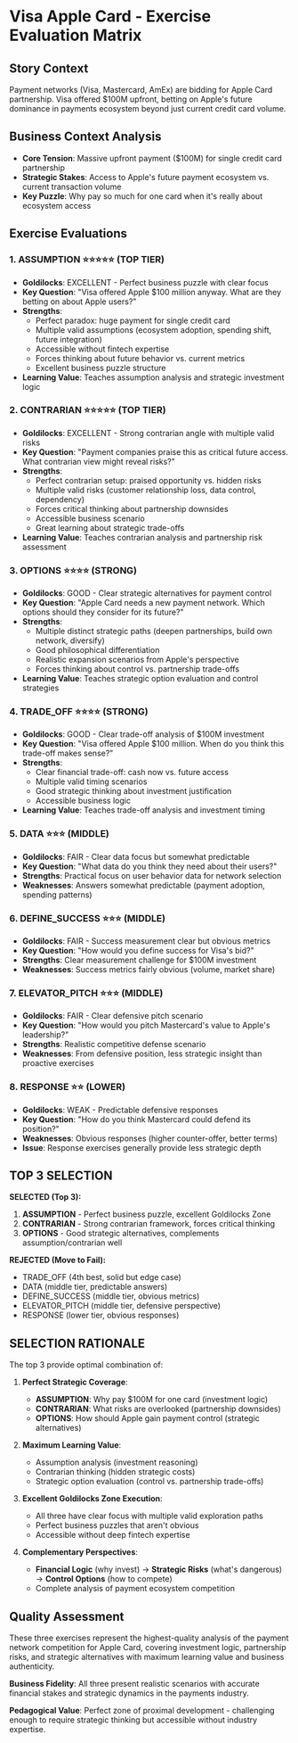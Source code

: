 # Visa Apple Card - Exercise Evaluation Matrix

## Story Context
Payment networks (Visa, Mastercard, AmEx) are bidding for Apple Card partnership. Visa offered $100M upfront, betting on Apple's future dominance in payments ecosystem beyond just current credit card volume.

## Business Context Analysis
- **Core Tension**: Massive upfront payment ($100M) for single credit card partnership
- **Strategic Stakes**: Access to Apple's future payment ecosystem vs. current transaction volume
- **Key Puzzle**: Why pay so much for one card when it's really about ecosystem access

## Exercise Evaluations

### 1. ASSUMPTION ⭐⭐⭐⭐⭐ (TOP TIER)
- **Goldilocks**: EXCELLENT - Perfect business puzzle with clear focus
- **Key Question**: "Visa offered Apple $100 million anyway. What are they betting on about Apple users?"
- **Strengths**:
  - Perfect paradox: huge payment for single credit card
  - Multiple valid assumptions (ecosystem adoption, spending shift, future integration)
  - Accessible without fintech expertise
  - Forces thinking about future behavior vs. current metrics
  - Excellent business puzzle structure
- **Learning Value**: Teaches assumption analysis and strategic investment logic

### 2. CONTRARIAN ⭐⭐⭐⭐⭐ (TOP TIER)
- **Goldilocks**: EXCELLENT - Strong contrarian angle with multiple valid risks
- **Key Question**: "Payment companies praise this as critical future access. What contrarian view might reveal risks?"
- **Strengths**:
  - Perfect contrarian setup: praised opportunity vs. hidden risks
  - Multiple valid risks (customer relationship loss, data control, dependency)
  - Forces critical thinking about partnership downsides
  - Accessible business scenario
  - Great learning about strategic trade-offs
- **Learning Value**: Teaches contrarian analysis and partnership risk assessment

### 3. OPTIONS ⭐⭐⭐⭐ (STRONG)
- **Goldilocks**: GOOD - Clear strategic alternatives for payment control
- **Key Question**: "Apple Card needs a new payment network. Which options should they consider for its future?"
- **Strengths**:
  - Multiple distinct strategic paths (deepen partnerships, build own network, diversify)
  - Good philosophical differentiation
  - Realistic expansion scenarios from Apple's perspective
  - Forces thinking about control vs. partnership trade-offs
- **Learning Value**: Teaches strategic option evaluation and control strategies

### 4. TRADE_OFF ⭐⭐⭐⭐ (STRONG)
- **Goldilocks**: GOOD - Clear trade-off analysis of $100M investment
- **Key Question**: "Visa offered Apple $100 million. When do you think this trade-off makes sense?"
- **Strengths**:
  - Clear financial trade-off: cash now vs. future access
  - Multiple valid timing scenarios
  - Good strategic thinking about investment justification
  - Accessible business logic
- **Learning Value**: Teaches trade-off analysis and investment timing

### 5. DATA ⭐⭐⭐ (MIDDLE)
- **Goldilocks**: FAIR - Clear data focus but somewhat predictable
- **Key Question**: "What data do you think they need about their users?"
- **Strengths**: Practical focus on user behavior data for network selection
- **Weaknesses**: Answers somewhat predictable (payment adoption, spending patterns)

### 6. DEFINE_SUCCESS ⭐⭐⭐ (MIDDLE)
- **Goldilocks**: FAIR - Success measurement clear but obvious metrics
- **Key Question**: "How would you define success for Visa's bid?"
- **Strengths**: Clear measurement challenge for $100M investment
- **Weaknesses**: Success metrics fairly obvious (volume, market share)

### 7. ELEVATOR_PITCH ⭐⭐⭐ (MIDDLE)
- **Goldilocks**: FAIR - Clear defensive pitch scenario
- **Key Question**: "How would you pitch Mastercard's value to Apple's leadership?"
- **Strengths**: Realistic competitive defense scenario
- **Weaknesses**: From defensive position, less strategic insight than proactive exercises

### 8. RESPONSE ⭐⭐ (LOWER)
- **Goldilocks**: WEAK - Predictable defensive responses
- **Key Question**: "How do you think Mastercard could defend its position?"
- **Weaknesses**: Obvious responses (higher counter-offer, better terms)
- **Issue**: Response exercises generally provide less strategic depth

## TOP 3 SELECTION

**SELECTED (Top 3):**
1. **ASSUMPTION** - Perfect business puzzle, excellent Goldilocks Zone
2. **CONTRARIAN** - Strong contrarian framework, forces critical thinking
3. **OPTIONS** - Good strategic alternatives, complements assumption/contrarian well

**REJECTED (Move to Fail):**
- TRADE_OFF (4th best, solid but edge case)
- DATA (middle tier, predictable answers)
- DEFINE_SUCCESS (middle tier, obvious metrics)
- ELEVATOR_PITCH (middle tier, defensive perspective)
- RESPONSE (lower tier, obvious responses)

## SELECTION RATIONALE

The top 3 provide optimal combination of:

1. **Perfect Strategic Coverage**:
   - **ASSUMPTION**: Why pay $100M for one card (investment logic)
   - **CONTRARIAN**: What risks are overlooked (partnership downsides)
   - **OPTIONS**: How should Apple gain payment control (strategic alternatives)

2. **Maximum Learning Value**:
   - Assumption analysis (investment reasoning)
   - Contrarian thinking (hidden strategic costs)
   - Strategic option evaluation (control vs. partnership trade-offs)

3. **Excellent Goldilocks Zone Execution**:
   - All three have clear focus with multiple valid exploration paths
   - Perfect business puzzles that aren't obvious
   - Accessible without deep fintech expertise

4. **Complementary Perspectives**:
   - **Financial Logic** (why invest) → **Strategic Risks** (what's dangerous) → **Control Options** (how to compete)
   - Complete analysis of payment ecosystem competition

## Quality Assessment

These three exercises represent the highest-quality analysis of the payment network competition for Apple Card, covering investment logic, partnership risks, and strategic alternatives with maximum learning value and business authenticity.

**Business Fidelity**: All three present realistic scenarios with accurate financial stakes and strategic dynamics in the payments industry.

**Pedagogical Value**: Perfect zone of proximal development - challenging enough to require strategic thinking but accessible without industry expertise.